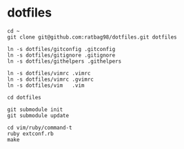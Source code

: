 dotfiles
========

    cd ~
    git clone git@github.com:ratbag98/dotfiles.git dotfiles

    ln -s dotfiles/gitconfig .gitconfig
    ln -s dotfiles/gitignore .gitignore
    ln -s dotfiles/githelpers .githelpers

    ln -s dotfiles/vimrc .vimrc
    ln -s dotfiles/vimrc .gvimrc
    ln -s dotfiles/vim   .vim

    cd dotfiles

    git submodule init
    git submodule update

    cd vim/ruby/command-t
    ruby extconf.rb 
    make
    
